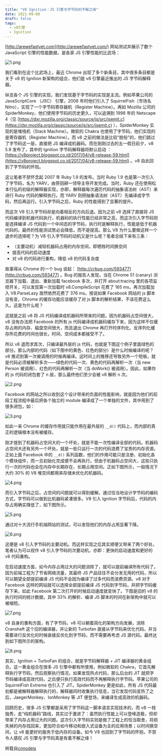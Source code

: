 ```yaml
---
title: "V8 Ignition：JS 引擎与字节码的不解之缘"
date: 2021-09-08
draft: false
tags:
  - v8引擎
  - Ignition
---
```

[http://arewefastyet.com](http://arewefastyet.com/) 网站测试并展示了数个 JavaScript 引擎的性能数据，是各家 JS 引擎性能的比武场：

![1.png](https://static.cnodejs.org/Fvi10Dp8Gq_hwN3z4UKVElf9YvAM)

我们看到在这个比武场上，最近 Chrome 出现了多个新条目，其中很多条目都是关于 v8 的 Ignition 新架构的组合，他们是 v8 引擎最近推出的 JS 字节码解释器。

纵览各个 JS 引擎的实现，我们发现基于字节码的实现是主流。例如苹果公司的 JavaScriptCore （JSC） 引擎，2008 年时他们引入了 SquirrelFish（市场名 Nitro），实现了一个字节码寄存器机（Register Machine）。再如 Mozilla 公司的 SpiderMonkey，他们使用字节码的历史更久，可以追溯到 1998 年的 Netscape 4（见 [https://dxr.mozilla.org/classic/source/js/src/jsemit.c](https://dxr.mozilla.org/classic/source/js/src/jsemit.c) ），SpiderMonkey 实现的是堆栈机（Stack Machine）。微软的 Chakra 也使用了字节码，他们实现的是寄存器机（Register Machine）。而 v8 之前的做法是比较“脱俗”的，他们跳过了字节码这一层，直接把 JS 编译成机器码。而在刚刚过去的五一假日前夕，v8 5.9 发布了，其中的 Ignition 字节码解释器将默认启动 ：[https://v8project.blogspot.co.id/2017/04/v8-release-59.html](https://v8project.blogspot.co.id/2017/04/v8-release-59.html)  。v8 自此回到了字节码的怀抱。

这让笔者不禁怀念起 2007 年 Ruby 1.9 的发布。当时 Ruby 1.9 也是第一次引入了字节码，名为 YARV，由笹田耕一领导主导开发完成。当时，Ruby 还在使用松本行弘的初级的解释器实现，亦即，解释器每次遍历代码的抽象语法树（AST）来进行 Ruby 代码的解释执行。而 YARV 则把抽象语法树（AST）先编译成字节码，然后再运行。引入字节码之后，Ruby 的性能得到了显著的提升。

而这次 V8 引入字节码却是向着相反的方向后退。因为之前 v8 选择了直接将 JS 代码编译到机器代码执行，机器码的执行性能已经非常之高，而这次引入字节码则是选择编译 JS 代码到一个中间态的字节码，执行时是解释执行，性能是低于机器代码的。最终的性能测试势必会降低，而不是提高。那么 V8 为什么要做这样一个退步的选择呢？为 V8 引入字节码的动机又是什么呢？笔者总结下来有三条：

* （主要动机）减轻机器码占用的内存空间，即牺牲时间换空间
* 提高代码的启动速度
* 对 v8 的代码进行重构，降低 v8 的代码复杂度

故事得从 Chrome 的一个 bug 说起： [http://crbug.com/593477](http://crbug.com/593477) 。Bug 的报告人发现，当在 Chrome 51 (canary) 浏览器下加载、退出、重新加载 facebook 多次，并打开 about:tracing 里的各项监控开关，可以发现第一次加载时 v8.CompileScript 花费了 165 ms，再次加载加入 V8.ParseLazy 居然依然花费了 376 ms。按说如果 Facebook 网站的 js 脚本没有变，Chrome 的缓存功能应该缓存了对 js 脚本的解析结果，不该花费这么久。这是为什么呢？

这就是之前 v8 将 JS 代码编译成机器码所带来的问题。因为机器码占空间很大，v8 没有办法把 Facebook 的所有 js 代码编译成机器码缓存下来，因为这样不仅缓存占用的内存、磁盘空间很大，而且退出 Chrome 再打开时序列化、反序列化缓存所花费的时间也很长，时间、空间成本都接受不了。

所以 v8 退而求其次，只编译最外层的 js 代码，也就是下图这个例子里面绿色的部分。那么内部的代码（如下图中的黄色、红色的部分）是什么时候编译的呢？v8 推迟到第一次被调用的时候再编译。这时间上的推移还导致另外一个短板，就是代码必须被解析多次——绿色的代码一次、黄色的代码再解析一次（当 new Person 被调用）、红色的代码再解析一次（当 doWork() 被调用）。因此，如果你的 js 代码的闭包套了 n 层，那么最终他们至少会被 v8 解析 n 次。

![2.png](https://static.cnodejs.org/FhKw46OcBhzAeyUk2mkf0hj8GsKK)

Facebook 的网站之所以收到这个设计带来的负面的性能影响，就是因为他们的前段工程流程中最后把各个独立的 module 编译成了一个单独的文件，其中用到了很多闭包，如：

![3.png](https://static.cnodejs.org/FhfnB40Ll8-Y_ItlaPMgELrwgemE)

如此一来 Chrome 的缓存作用就只能作用在最外层的 `__d()` 代码上，而内部的真正的逻辑根本没有被缓存。

刚才提到了机器码占空间大的一个坏处，就是不能一次性编译全部的代码。机器码占空间大还有另外一个坏处，就是一些只运行一次的代码浪费了宝贵的内存资源。正如上面 Facebook 中的 `__d()` 系列函数，他们的作用可能只是注册、初始化各个模块组件，而一旦初始化完成便不会再执行。但由于机器码占空间大，这些只执行一次的代码也会在内存中长期存在、长期占用空间。正如下图所示，一般情况下大约 30% 的 V8 堆空间都用来存储未优化的机器码。

![4.png](https://static.cnodejs.org/FslD2wo_cAHHCgMtZgH804t8VkED)

而引入字节码之后，占空间的问题就可以得到缓解。通过恰当地设计字节码的编码方式，字节码可以做到比机器码紧凑很多。V8 引入 Ignition 字节码后，代码的内存占用确实降低了，如下图所示。

![5.png](https://static.cnodejs.org/FjCXv1xd4uqHfsyDXtWCHhpYZrQy)

通过对十大流行手机端网站的测试，可以发现他们的内存占用显著下降。

![6.png](https://static.cnodejs.org/FtK_cj15jt5L6nKUlT8bA1hvUhO4)

这便是 v8 引入字节码的主要动机。而这样实现之后其实顺便又带来了两个好处，笔者认为可以视作 v8 引入字节码的次要动机，亦即：更快的启动速度和更好的 v8 代码重构。

在启动速度方面，如今内存占用过大的问题消除了，就可以提前编译所有代码了。因为前端工程为了节省网络流量，其最终 JS 产品往往不会分发无用的代码，所以可以期望全部提前编译 JS 代码不会因为编译了过多代码而浪费资源。v8 对于 Facebook 这样的网站就可以选择全部提前编译 JS 代码到字节码，并把字节码缓存下来，如此 Facebook 第二次打开的时候启动速度就变快了。下图是旧的 v8 的执行时间的统计数据，其中 33% 的解析、编译 JS 脚本的时间在新架构中就可以被缩短。

![7.png](https://static.cnodejs.org/FoRWjvkPVtzUP4_FaP51Qss0eHEA)

v8 自身的重构方面，有了字节码，v8 可以朝着简化的架构方向发展，消除 Cranshaft 这个旧的编译器，并让新的 Turbofan 直接从字节码来优化代码，并当需要进行反优化的时候直接反优化到字节码，而不需要再考虑 JS 源代码。最终达到如下图所示的架构。

![8.png](https://static.cnodejs.org/FqkEysEN0yOK7OpWwqGNKeAhqa9h)

其实，Ignition + TurboFan 的组合，就是字节码解释器 + JIT 编译器的黄金组合。这一黄金组合在很多 JS 引擎中都有所使用，例如微软的 Chakra，它首先解释执行字节码，然后观察执行情况，如果发现热点代码，那么后台的 JIT 就把字节码编译成高效代码，之后便只执行高效代码而不再解释执行字节码。苹果公司的 SquirrelFish Extreme 也引入了 JIT。SpiderMonkey 更是如此，所有 JS 代码最初都是被解释器解释执行的，解释器同时收集执行信息，当它发现代码变热了之后，JaegerMonkey、IonMonkey 等 JIT 便登场，来编译生成高效的机器码。

回顾历史，很多 JS 引擎都是采用了字节码这一脚本语言实现技术的，而 v8 一枝独秀，走“纯机器码”路线，其实过于激进了：虽然执行性能上可以登峰造极，但却带来了内存占用过大的问题。这次引入字节码实则是做了工程上的恰当取舍，将损失掉的内存找回来，更加符合如今移动和嵌入式设备为主的应用场景；以时间换空间，让 v8 能更好的服务于低内存的设备。如今 V8 也回到了字节码的怀抱，不禁令人感叹 JS 引擎与字节码真是有着不解之缘！

转载自[cnnodejs](https://cnodejs.org/topic/59084a9cbbaf2f3f569be482)

